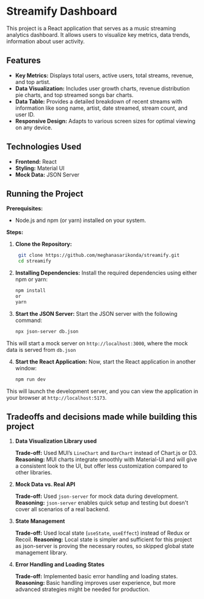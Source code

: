 
# Streamify Dashboard

This project is a React application that serves as a music streaming analytics dashboard. It allows users to visualize key metrics, data trends, information about user activity.

## Features

* **Key Metrics:** Displays total users, active users, total streams, revenue, and top artist.
* **Data Visualization:** Includes user growth charts, revenue distribution pie charts, and top streamed songs bar charts.
* **Data Table:** Provides a detailed breakdown of recent streams with information like song name, artist, date streamed, stream count, and user ID.
* **Responsive Design:** Adapts to various screen sizes for optimal viewing on any device.

## Technologies Used

* **Frontend:** React
* **Styling:** Material UI 
* **Mock Data:** JSON Server 

## Running the Project

**Prerequisites:**

* Node.js and npm (or yarn) installed on your system.

**Steps:**

1. **Clone the Repository:**
    ```bash
     git clone https://github.com/meghanasarikonda/streamify.git
     cd streamify
2. **Installing Dependencies:**
Install the  required  dependencies  using  either  npm  or  yarn:
    ```bash
    npm install
    or 
    yarn 
3. **Start the JSON Server:**
Start the JSON server with the following command:
    ```bash
    npx json-server db.json
This will start a mock server on `http://localhost:3000`, where the mock data is served from `db.json`
  
4. **Start the React Application:**
Now, start the React application in another window:
    ```bash
    npm run dev
This will launch the development server, and you can view the application in your browser at `http://localhost:5173`.


## Tradeoffs and decisions made while building this project 

1. **Data Visualization Library used**

    **Trade-off:** Used MUI’s `LineChart` and `BarChart` instead of Chart.js or D3.  
     **Reasoning:** MUI charts integrate smoothly with Material-UI and will give a consistent look to the UI, but offer less customization compared to other libraries.

2. **Mock Data vs. Real API**

    **Trade-off:** Used `json-server` for mock data during development.  
     **Reasoning:** `json-server` enables quick setup and testing but doesn't cover all scenarios of a real backend.
3. **State Management**

    **Trade-off:** Used local state (`useState`, `useEffect`) instead of Redux or Recoil.
     **Reasoning:** Local state is simpler and sufficient for this project as json-server is proving the necessary routes, so skipped global state management library.
4. **Error Handling and Loading States**

    **Trade-off:** Implemented basic error handling and loading states.
     **Reasoning:** Basic handling improves user experience, but more advanced strategies might be needed for production.